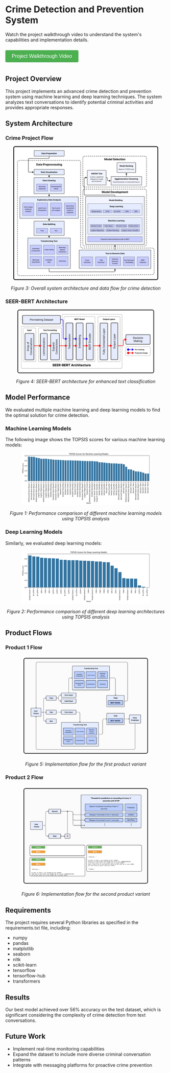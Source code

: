 # Crime Detection and Prevention System

<div>
  <p>Watch the project walkthrough video to understand the system's capabilities and implementation details.</p>
  <a href="https://drive.google.com/file/d/1stmzkmcMO6zBVvZkSiEwg504OaFKH-I_/view?usp=sharing">
    <button style="background-color: #4CAF50; color: white; padding: 10px 20px; border: none; border-radius: 4px; cursor: pointer; font-size: 16px; margin: 10px 0;">
      Project Walkthrough Video
    </button>
  </a>
</div>

## Project Overview

This project implements an advanced crime detection and prevention system using machine learning and deep learning techniques. The system analyzes text conversations to identify potential criminal activities and provides appropriate responses.

## System Architecture

### Crime Project Flow

<div align="center">
  <img src="assets/CrimeProjectFlow-3.png" alt="Crime Project Flow" width="90%">
  <p><em>Figure 3: Overall system architecture and data flow for crime detection</em></p>
</div>

### SEER-BERT Architecture

<div align="center">
  <img src="assets/SEER-BERT-2.png" alt="SEER-BERT Architecture" width="85%">
  <p><em>Figure 4: SEER-BERT architecture for enhanced text classification</em></p>
</div>

## Model Performance

We evaluated multiple machine learning and deep learning models to find the optimal solution for crime detection.

### Machine Learning Models

The following image shows the TOPSIS scores for various machine learning models:

<div align="center">
  <img src="assets/TOPSIS_scores_Machine Learning.png" alt="Machine Learning Models TOPSIS Scores" width="80%">
  <p><em>Figure 1: Performance comparison of different machine learning models using TOPSIS analysis</em></p>
</div>

### Deep Learning Models

Similarly, we evaluated deep learning models:

<div align="center">
  <img src="assets/TOPSIS_scores_Deep Learning.png" alt="Deep Learning Models TOPSIS Scores" width="80%">
  <p><em>Figure 2: Performance comparison of different deep learning architectures using TOPSIS analysis</em></p>
</div>

## Product Flows

### Product 1 Flow

<div align="center">
  <img src="assets/Product1_Flow.png" alt="Product 1 Flow" width="80%">
  <p><em>Figure 5: Implementation flow for the first product variant</em></p>
</div>

### Product 2 Flow

<div align="center">
  <img src="assets/Product2_Flow.png" alt="Product 2 Flow" width="80%">
  <p><em>Figure 6: Implementation flow for the second product variant</em></p>
</div>

## Requirements

The project requires several Python libraries as specified in the requirements.txt file, including:
- numpy
- pandas
- matplotlib
- seaborn
- nltk
- scikit-learn
- tensorflow
- tensorflow-hub
- transformers

## Results

Our best model achieved over 56% accuracy on the test dataset, which is significant considering the complexity of crime detection from text conversations.

## Future Work

- Implement real-time monitoring capabilities
- Expand the dataset to include more diverse criminal conversation patterns
- Integrate with messaging platforms for proactive crime prevention
